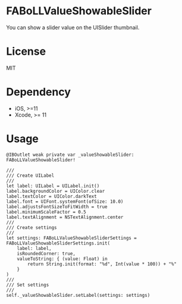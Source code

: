# FABoLLValueShowableSlider

You can show a slider value on the UISlider thumbnail.

# License
MIT


# Dependency

- iOS, >=11
- Xcode, >= 11


# Usage

```
@IBOutlet weak private var _valueShowableSlider: FABoLLValueShowableSlider!
```

```
///
/// Create UILabel
///
let label: UILabel = UILabel.init()
label.backgroundColor = UIColor.clear
label.textColor = UIColor.darkText
label.font = UIFont.systemFont(ofSize: 10.0)
label.adjustsFontSizeToFitWidth = true
label.minimumScaleFactor = 0.5
label.textAlignment = NSTextAlignment.center
///
/// Create settings
///
let settings: FABoLLValueShowableSliderSettings = FABoLLValueShowableSliderSettings.init(
    label: label,
    isRoundedCorner: true,
    valueToString: { (value: Float) in
        return String.init(format: "%d", Int(value * 100)) + "%"
    }
)
///
/// Set settings
///
self._valueShowableSlider.setLabel(settings: settings)
```
